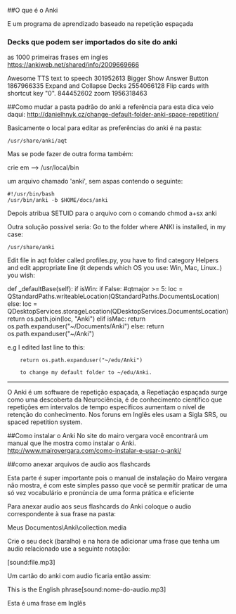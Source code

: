 ##O que é o Anki

E um programa de aprendizado baseado na repetição espaçada

### Decks que podem ser importados do site do anki 

as 1000 primeiras frases em ingles
https://ankiweb.net/shared/info/2009669666

Awesome TTS text to speech  301952613
Bigger Show Answer Button  1867966335
Expand and Collapse Decks 2554066128
Flip cards with shortcut key "0". 844452602
zoom 1956318463


##Como mudar a pasta padrão do anki
a referência para esta dica veio daqui:
http://danielhnyk.cz/change-default-folder-anki-space-repetition/

Basicamente o local para editar as preferências do anki é na
pasta:

    /usr/share/anki/aqt

Mas se pode fazer de outra forma também:

 crie em --> /usr/local/bin

 um arquivo  chamado 'anki', sem aspas contendo o seguinte:

    #!/usr/bin/bash
    /usr/bin/anki -b $HOME/docs/anki

   Depois atribua SETUID para o arquivo com o comando
   chmod a+sx anki

Outra solução possível seria:
Go to the folder where ANKI is installed, in my case:

    /usr/share/anki

Edit file in aqt folder called profiles.py, you have to find category Helpers and edit appropriate line (it depends which OS you use: Win, Mac, Linux..) you wish:

def _defaultBase(self):
    if isWin:
    if False: #qtmajor >= 5:
    loc = QStandardPaths.writeableLocation(QStandardPaths.DocumentsLocation)
    else:
        loc = QDesktopServices.storageLocation(QDesktopServices.DocumentsLocation)
        return os.path.join(loc, "Anki")
        elif isMac:
        return os.path.expanduser("~/Documents/Anki")
        else:
        return os.path.expanduser("~/Anki")

e.g I edited last line to this:

        return os.path.expanduser("~/edu/Anki")

        to change my default folder to ~/edu/Anki.

---------------------------------------------------

O Anki é um software de repetição espaçada, a Repetiação espaçada
surge como uma descoberta da Neurociência, é de conhecimento
científico que repetições em intervalos de tempo específicos
aumentam o nível de retenção do conhecimento. Nos foruns em Inglês
eles usam a Sigla SRS, ou spaced repetition system.

##Como instalar o Anki
No site do mairo vergara você encontrará um manual que
lhe mostra como instalar o Anki.
http://www.mairovergara.com/como-instalar-e-usar-o-anki/

##como anexar arquivos de audio aos flashcards

Esta parte é super importante pois o manual de instalação do Mairo
vergara não mostra, é com este simples passo que você se permitir
praticar de uma só vez vocabulário e pronúncia de uma forma
prática e eficiente

Para anexar audio aos seus flashcards do Anki coloque o audio
correspondente à sua frase na pasta:

Meus Documentos\Anki\collection.media

Crie o seu deck (baralho) e na hora de adicionar uma frase
que tenha um audio relacionado use a seguinte notação:

[sound:file.mp3]

Um cartão do anki com audio ficaria então assim:

This is the English phrase[sound:nome-do-audio.mp3]

Esta é uma frase em Inglês
